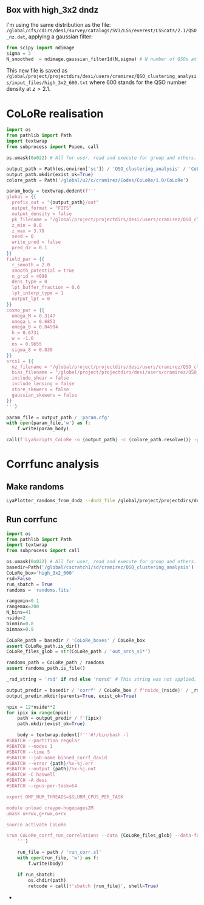 ## Box with high_3x2 dndz

I'm using the same distribution as the file:
```/global/cfs/cdirs/desi/survey/catalogs/SV3/LSS/everest/LSScats/2.1/QSO_nz.dat```, applying a gaussian filter:
```python
from scipy import ndimage
sigma = 3
N_smoothed  = ndimage.gaussian_filter1d(N,sigma) # N number of QSOs at each z
```

This new file is saved as ```/global/project/projectdirs/desi/users/cramirez/QSO_clustering_analysis/input_files/high_3x2_600.txt``` where 600 stands for the QSO number density at $z > 2.1$.

# CoLoRe realisation
``` python
import os
from pathlib import Path
import textwrap
from subprocess import Popen, call

os.umask(0o022) # All for user, read and execute for group and others.

output_path = Path(os.environ['sc']) / 'QSO_clustering_analysis' / 'CoLoRe_boxes' / 'high_3x2_600'
output_path.mkdir(exist_ok=True)
colore_path = Path('/global/u2/c/cramirez/Codes/CoLoRe/1.0/CoLoRe')

param_body = textwrap.dedent(f'''
global = {{
  prefix_out = "{output_path}/out"
  output_format = "FITS"
  output_density = false
  pk_filename = "/global/project/projectdirs/desi/users/cramirez/QSO_clustering_analysis/input_files/PlanckDR12_kmax_matterpower_z0.dat"
  z_min = 0.8
  z_max = 3.79
  seed = 0
  write_pred = false
  pred_dz = 0.1
}}
field_par = {{
  r_smooth = 2.0
  smooth_potential = true
  n_grid = 4096
  dens_type = 0
  lpt_buffer_fraction = 0.6
  lpt_interp_type = 1
  output_lpt = 0
}}
cosmo_par = {{
  omega_M = 0.3147
  omega_L = 0.6853
  omega_B = 0.04904
  h = 0.6731
  w = -1.0
  ns = 0.9655
  sigma_8 = 0.830
}}
srcs1 = {{
  nz_filename = "/global/project/projectdirs/desi/users/cramirez/QSO_clustering_analysis/input_files/high_3x2_600.txt"
  bias_filename = "/global/project/projectdirs/desi/users/cramirez/QSO_clustering_analysis/input_files/Bz_qso_G18.txt"
  include_shear = false
  include_lensing = false
  store_skewers = false
  gaussian_skewers = false
}}
''')

param_file = output_path / 'param.cfg'
with open(param_file,'w') as f:
    f.write(param_body)

call(f'LyaScripts_CoLoRe -o {output_path} -c {colore_path.resolve()} -p {param_file.resolve()} -e CoLoRe --node 32 --run-sbatch', shell=True)
```

# Corrfunc analysis
## Make randoms
``` bash
LyaPlotter_randoms_from_dndz --dndz_file /global/project/projectdirs/desi/users/cramirez/QSO_clustering_analysis/input_files/high_3x2_600.txt --out-cat /global/cscratch1/sd/cramirez/QSO_clustering_analysis/CoLoRe_boxes/high_3x2_600/randoms.fits --zmin 0.8 --zmax 3.79 --factor 1 --log-level DEBUG
```

## Run corrfunc
``` python
import os
from pathlib import Path
import textwrap
from subprocess import call

os.umask(0o022) # All for user, read and execute for group and others.
basedir=Path('/global/cscratch1/sd/cramirez/QSO_clustering_analysis')
CoLoRe_box='high_3x2_600'
rsd=False
run_sbatch = True
randoms = 'randoms.fits'

rangemin=0.1
rangemax=200
N_bins=41
nside=2
binmin=0.8
binmax=0.9

CoLoRe_path = basedir / 'CoLoRe_boxes' / CoLoRe_box
assert CoLoRe_path.is_dir()
CoLoRe_files_glob = str(CoLoRe_path / 'out_srcs_s1*')

randoms_path = CoLoRe_path / randoms
assert randoms_path.is_file()

_rsd_string = 'rsd' if rsd else 'norsd' # This string was not applied, and therefore results with rsd were saved inside norsd. Changed by hand.

output_predir = basedir / 'corrf' / CoLoRe_box / f'nside_{nside}' / _rsd_string / f'{rangemin}_{rangemax}_{N_bins}' / f'{binmin}_{binmax}' / '0'
output_predir.mkdir(parents=True, exist_ok=True)

npix = 12*nside**2
for ipix in range(npix):
    path = output_predir / f'{ipix}'
    path.mkdir(exist_ok=True)

    body = textwrap.dedent(f'''#!/bin/bash -l
#SBATCH --partition regular
#SBATCH --nodes 1
#SBATCH --time 5
#SBATCH --job-name binned_corrf_david
#SBATCH --error {path}/%x-%j.err
#SBATCH --output {path}/%x-%j.out
#SBATCH -C haswell
#SBATCH -A desi
#SBATCH --cpus-per-task=64

export OMP_NUM_THREADS=$SLURM_CPUS_PER_TASK

module unload craype-hugepages2M
umask u+rwx,g+rwx,o+rx

source activate CoLoRe

srun CoLoRe_corrf_run_correlations --data {CoLoRe_files_glob} --data-format CoLoRe --randoms {str(randoms_path)} --out-dir {str(path)} --log-level DEBUG --nthreads ${{SLURM_CPUS_PER_TASK}} --zmin-covd 0.79 --zmax-covd 3.8 --zstep-covd 0.005 --zmin {binmin} --zmax {binmax} --nside {nside} --pixel-mask {ipix} --min-bin {rangemin} --max-bin {rangemax} --n-bins {N_bins} --compute-npoles 0 2 4 {'--data-norsd' if not rsd else ''}
    ''')

    run_file = path / 'run_corr.sl'
    with open(run_file, 'w') as f:
        f.write(body)

    if run_sbatch:
        os.chdir(path)
        retcode = call(f'sbatch {run_file}', shell=True)
```

-